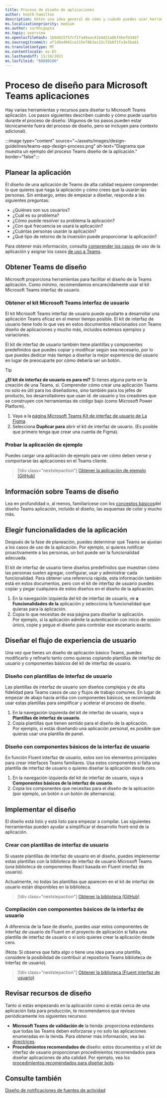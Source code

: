 ```yaml
---
title: Proceso de diseño de aplicaciones
author: heath-hamilton
description: Obtén una idea general de cómo y cuándo puedes usar herramientas y recursos de Microsoft para diseñar una aplicación Microsoft Teams eficaz.
ms.localizationpriority: medium
ms.author: surbhigupta
ms.topic: overview
ms.openlocfilehash: 1b9d425f57cf1fa49aac41b4d21a0bf4befb3407
ms.sourcegitcommit: af1d0a4041ce215e7863ac12c71b6f1fa3e3ba81
ms.translationtype: MT
ms.contentlocale: es-ES
ms.lasthandoff: 11/10/2021
ms.locfileid: "60889100"
---
```

# <a name="design-process-for-microsoft-teams-apps"></a>Proceso de diseño para Microsoft Teams aplicaciones

Hay varias herramientas y recursos para diseñar tu Microsoft Teams aplicación. Los pasos siguientes describen cuándo y cómo puede usarlos durante el proceso de diseño. (Algunos de los pasos pueden estar técnicamente fuera del proceso de diseño, pero se incluyen para contexto adicional).

:::image type="content" source="~/assets/images/design-guidelines/teams-app-design-process.png" alt-text="Diagrama que muestra un ejemplo del proceso Teams diseño de la aplicación." border="false":::

## <a name="plan-your-app"></a>Planear la aplicación

El diseño de una aplicación de Teams de alta calidad requiere comprender lo que quieres que haga la aplicación y cómo crees que la usarán las personas. Sin embargo, antes de empezar a diseñar, responda a las siguientes preguntas:

* ¿Quiénes son sus usuarios?
* ¿Cuál es su problema?
* ¿Cómo puede resolver su problema la aplicación?
* ¿Con qué frecuencia se usará la aplicación?
* ¿Cuántas personas usarán la aplicación?
* ¿Qué tipo de retorno de la inversión puede proporcionar la aplicación?

Para obtener más información, consulta [comprender los casos](~/concepts/design/understand-use-cases.md) de uso de la aplicación y asignar los casos [de uso a Teams](~/concepts/design/map-use-cases.md).

## <a name="get-teams-design-tools"></a>Obtener Teams de diseño

Microsoft proporciona herramientas para facilitar el diseño de la Teams aplicación. Como mínimo, recomendamos encarecidamente usar el kit Microsoft Teams interfaz de usuario.

### <a name="get-the-microsoft-teams-ui-kit"></a>Obtener el kit Microsoft Teams interfaz de usuario

El kit Microsoft Teams interfaz de usuario puede ayudarte a desarrollar una aplicación Teams eficaz en el menor tiempo posible. El kit de interfaz de usuario tiene todo lo que ves en estos documentos relacionados con Teams diseño de aplicaciones y mucho más, incluidos extensos ejemplos y variaciones.

El kit de interfaz de usuario también tiene plantillas y componentes predefinidos que puedes copiar y modificar según sea necesario, por lo que puedes dedicar más tiempo a diseñar la mejor experiencia del usuario en lugar de preocuparte por cómo debería ser un botón.

> [!TIP]
> **¿El kit de interfaz de usuario es para mí?** Si tienes alguna parte en la creación de una Teams, sí. Comprender cómo crear una aplicación Teams no solo es útil para los diseñadores, sino también para los jefes de producto, los desarrolladores que usan id. de usuario y los creadores que se construyen con herramientas de código bajo (como Microsoft Power Platform).

1. Vaya a la [página Microsoft Teams Kit de interfaz de usuario de La Figma](https://www.figma.com/community/file/916836509871353159).
1. Selecciona **Duplicar para** abrir el kit de interfaz de usuario. (Es posible que primero tenga que crear una cuenta de Figma).

### <a name="try-the-sample-app"></a>Probar la aplicación de ejemplo

Puedes cargar una aplicación de ejemplo para ver cómo deben verse y comportarse las aplicaciones en el Teams cliente.

> [!div class="nextstepaction"]
> [Obtener la aplicación de ejemplo (GitHub)](https://github.com/OfficeDev/Microsoft-Teams-Samples/tree/main/samples/tab-ui-templates/ts)

## <a name="learn-teams-design-system"></a>Información sobre Teams de diseño

Lea en profundidad o, al menos, familiarícese con los [conceptos básicos](design-teams-app-fundamentals.md)del diseño Teams aplicación, incluido el diseño, las esquemas de color y mucho más.

## <a name="choose-app-capabilities"></a>Elegir funcionalidades de la aplicación

Después de la fase de planeación, puedes determinar qué Teams se ajustan a los casos de uso de la aplicación. Por ejemplo, si quieres notificar proactivamente a las personas, un bot puede ser la funcionalidad adecuada.

El kit de interfaz de usuario tiene diseños predefinidos que muestran cómo las personas suelen agregar, configurar, usar y administrar cada funcionalidad. Para obtener una referencia rápida, esta información también está en estos documentos, pero con el kit de interfaz de usuario puedes copiar y pegar cualquiera de estos diseños en el diseño de la aplicación.

1. En la navegación izquierda del kit de interfaz de usuario, ve **a Funcionalidades de la** aplicación y selecciona la funcionalidad que quieras para la aplicación.
1. Copia lo que necesitas de esa página para diseñar la aplicación.<br />
   Por ejemplo, si la aplicación admite la autenticación con inicio de sesión único, copie y pegue el diseño para controlar ese escenario exacto.

## <a name="design-your-ux-flow"></a>Diseñar el flujo de experiencia de usuario

Una vez que tienes un diseño de aplicación básico Teams, puedes modificarlo y refinarlo tanto como quieras copiando plantillas de interfaz de usuario y componentes básicos del kit de interfaz de usuario.

### <a name="design-with-ui-templates"></a>Diseño con plantillas de interfaz de usuario

Las plantillas de interfaz de usuario son diseños complejos y de alta fidelidad para Teams casos de uso y flujos de trabajo comunes. En lugar de empezar de abajo hacia arriba con componentes básicos, se recomienda usar estas plantillas para simplificar y acelerar el proceso de diseño.

1. En la navegación izquierda del kit de interfaz de usuario, vaya a **Plantillas de interfaz de usuario**.
1. Copia plantillas que tienen sentido para el diseño de la aplicación.<br />
   Por ejemplo, si estás diseñando una aplicación personal, es posible que quieras usar una plantilla de panel.

### <a name="design-with-basic-ui-components"></a>Diseño con componentes básicos de la interfaz de usuario

En función Fluent interfaz de usuario, estos son los elementos principales para crear interfaces Teams familiares. Usa estos componentes si falta una plantilla de interfaz de usuario o quieres diseñar la aplicación desde cero.

1. En la navegación izquierda del kit de interfaz de usuario, vaya a **Componentes básicos de la interfaz de usuario**.
1. Copia los componentes que necesitas para el diseño de la aplicación (por ejemplo, un botón o un botón de alternancia).

## <a name="implement-your-design"></a>Implementar el diseño

El diseño está listo y está listo para empezar a compilar. Las siguientes herramientas pueden ayudar a simplificar el desarrollo front-end de la aplicación.

### <a name="build-with-ui-templates"></a>Crear con plantillas de interfaz de usuario

Si usaste plantillas de interfaz de usuario en el diseño, puedes implementar estas plantillas con la biblioteca de interfaz de usuario Microsoft Teams (una biblioteca de componentes React basada en Fluent interfaz de usuario).

Actualmente, no todas las plantillas que aparecen en el kit de interfaz de usuario están disponibles en la biblioteca.

> [!div class="nextstepaction"]
> [Obtener la biblioteca (GitHub)](https://github.com/OfficeDev/microsoft-teams-ui-component-library)

### <a name="build-with-basic-ui-components"></a>Compilación con componentes básicos de la interfaz de usuario

A diferencia de la fase de diseño, puedes usar estos componentes de interfaz de usuario de Fluent en el proyecto de aplicación si falta una plantilla de interfaz de usuario o si solo quieres crear la aplicación desde cero. 

(Nota: Si observa que falta algo o tiene una idea para una plantilla, considere la posibilidad de contribuir al repositorio Teams biblioteca de interfaz de usuario).

> [!div class="nextstepaction"]
> [Obtener la biblioteca (Fluent interfaz de usuario)](https://fluentsite.z22.web.core.windows.net/)

## <a name="review-design-resources"></a>Revisar recursos de diseño

Tanto si estás empezando en la aplicación como si estás cerca de una aplicación lista para producción, te recomendamos que revises periódicamente los siguientes recursos:

* **Microsoft Teams de validación de** la tienda: proporciona estándares que todas las Teams deben esforzarse y no solo las aplicaciones enumeradas en la tienda. Para obtener más información, vea las [directrices](~/concepts/deploy-and-publish/appsource/prepare/teams-store-validation-guidelines.md).
* **Procedimientos recomendados de** diseño: estos documentos y el kit de interfaz de usuario proporcionan procedimientos recomendados para diseñar aplicaciones de alta calidad. Por ejemplo, vea los [procedimientos recomendados para diseñar bots](~/bots/design/bots.md#best-practices).

## <a name="see-also"></a>Consulte también

[Diseño de notificaciones de fuentes de actividad](~/concepts/design/activity-feed-notifications.md)
